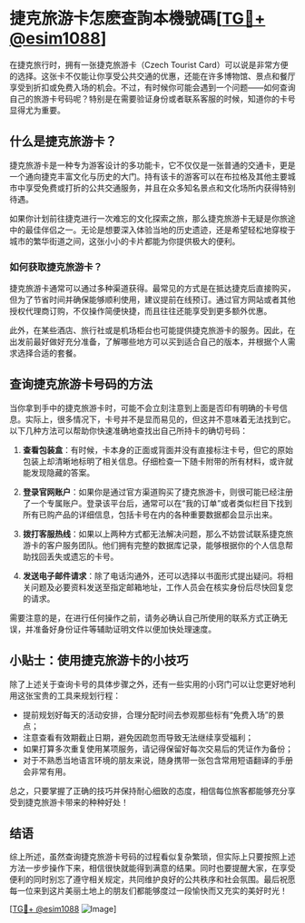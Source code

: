# 捷克旅游卡怎麽查詢本機號碼[[TG💪+ @esim1088](https://t.me/s/esim1088)]

在捷克旅行时，拥有一张捷克旅游卡（Czech Tourist Card）可以说是非常方便的选择。这张卡不仅能让你享受公共交通的优惠，还能在许多博物馆、景点和餐厅享受到折扣或免费入场的机会。不过，有时候你可能会遇到一个问题——如何查询自己的旅游卡号码呢？特别是在需要验证身份或者联系客服的时候，知道你的卡号显得尤为重要。

## 什么是捷克旅游卡？

捷克旅游卡是一种专为游客设计的多功能卡，它不仅仅是一张普通的交通卡，更是一个通向捷克丰富文化与历史的大门。持有该卡的游客可以在布拉格及其他主要城市中享受免费或打折的公共交通服务，并且在众多知名景点和文化场所内获得特别待遇。

如果你计划前往捷克进行一次难忘的文化探索之旅，那么捷克旅游卡无疑是你旅途中的最佳伴侣之一。无论是想要深入体验当地的历史遗迹，还是希望轻松地穿梭于城市的繁华街道之间，这张小小的卡片都能为你提供极大的便利。

### 如何获取捷克旅游卡？

捷克旅游卡通常可以通过多种渠道获得。最常见的方式是在抵达捷克后直接购买，但为了节省时间并确保能够顺利使用，建议提前在线预订。通过官方网站或者其他授权代理商订购，不仅操作简便快捷，而且往往还能享受到更多额外优惠。

此外，在某些酒店、旅行社或是机场柜台也可能提供捷克旅游卡的服务。因此，在出发前最好做好充分准备，了解哪些地方可以买到适合自己的版本，并根据个人需求选择合适的套餐。

## 查询捷克旅游卡号码的方法

当你拿到手中的捷克旅游卡时，可能不会立刻注意到上面是否印有明确的卡号信息。实际上，很多情况下，卡号并不是显而易见的，但这并不意味着无法找到它。以下几种方法可以帮助你快速准确地查找出自己所持卡的确切号码：

1. **查看包装盒**：有时候，卡本身的正面或背面并没有直接标注卡号，但它的原始包装上却清晰地标明了相关信息。仔细检查一下随卡附带的所有材料，或许就能发现隐藏的答案。

2. **登录官网账户**：如果你是通过官方渠道购买了捷克旅游卡，则很可能已经注册了一个专属账户。登录该平台后，通常可以在“我的订单”或者类似栏目下找到所有已购产品的详细信息，包括卡号在内的各种重要数据都会显示出来。

3. **拨打客服热线**：如果以上两种方式都无法解决问题，那么不妨尝试联系捷克旅游卡的客户服务团队。他们拥有完整的数据库记录，能够根据你的个人信息帮助找回丢失或遗忘的卡号。

4. **发送电子邮件请求**：除了电话沟通外，还可以选择以书面形式提出疑问。将相关问题及必要资料发送至指定邮箱地址，工作人员会在核实身份后尽快回复您的请求。

需要注意的是，在进行任何操作之前，请务必确认自己所使用的联系方式正确无误，并准备好身份证件等辅助证明文件以便加快处理速度。

## 小贴士：使用捷克旅游卡的小技巧

除了上述关于查询卡号的具体步骤之外，还有一些实用的小窍门可以让您更好地利用这张宝贵的工具来规划行程：

- 提前规划好每天的活动安排，合理分配时间去参观那些标有“免费入场”的景点；
- 注意查看有效期截止日期，避免因疏忽而导致无法继续享受福利；
- 如果打算多次重复使用某项服务，请记得保留好每次交易后的凭证作为备份；
- 对于不熟悉当地语言环境的朋友来说，随身携带一张包含常用短语翻译的手册会非常有用。

总之，只要掌握了正确的技巧并保持耐心细致的态度，相信每位旅客都能够充分享受到捷克旅游卡带来的种种好处！

## 结语

综上所述，虽然查询捷克旅游卡号码的过程看似复杂繁琐，但实际上只要按照上述方法一步步操作下来，相信很快就能得到满意的结果。同时也要提醒大家，在享受便利的同时别忘了遵守相关规定，共同维护良好的公共秩序和社会氛围。最后祝愿每一位来到这片美丽土地上的朋友们都能够度过一段愉快而又充实的美好时光！

[[TG💪+ @esim1088](https://t.me/s/esim1088) ![Image](https://i.postimg.cc/4NQfJmqS/Snipaste-2025-05-13-00-14-12.png)]